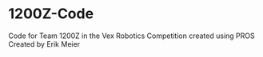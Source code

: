 # 1200Z-Code
Code for Team 1200Z in the Vex Robotics Competition created using PROS
Created by Erik Meier
